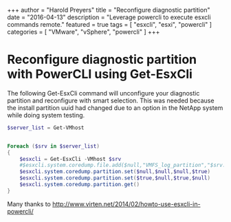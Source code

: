 +++
author = "Harold Preyers"
title = "Reconfigure diagnostic partition"
date = "2016-04-13"
description = "Leverage powercli to execute esxcli commands remote."
featured = true
tags = [
    "esxcli",
    "esxi",
    "powercli"
]
categories = [
    "VMware",
    "vSphere",
    "powercli"
]
+++
# Reconfigure diagnostic partition with PowerCLI using Get-EsxCli

The following Get-EsxCli command will unconfigure your diagnostic partition and reconfigure with smart selection. This was needed because the install partition uuid had changed due to an option in the NetApp system while doing system testing.

```powershell
$server_list = Get-VMhost


Foreach ($srv in $server_list)
{
    $esxcli = Get-EsxCli -VMhost $srv
    #$esxcli.system.coredump.file.add($null,"VMFS_log_partition","$srv.name",$null)
    $esxcli.system.coredump.partition.set($null,$null,$null,$true)
    $esxcli.system.coredump.partition.set($true,$null,$true,$null)
    $esxcli.system.coredump.partition.get()
}
```

Many thanks to <http://www.virten.net/2014/02/howto-use-esxcli-in-powercli/>